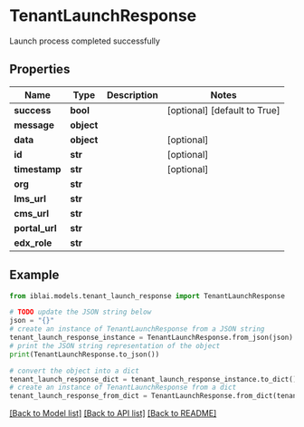 # TenantLaunchResponse

Launch process completed successfully

## Properties

Name | Type | Description | Notes
------------ | ------------- | ------------- | -------------
**success** | **bool** |  | [optional] [default to True]
**message** | **object** |  | 
**data** | **object** |  | [optional] 
**id** | **str** |  | [optional] 
**timestamp** | **str** |  | [optional] 
**org** | **str** |  | 
**lms_url** | **str** |  | 
**cms_url** | **str** |  | 
**portal_url** | **str** |  | 
**edx_role** | **str** |  | 

## Example

```python
from iblai.models.tenant_launch_response import TenantLaunchResponse

# TODO update the JSON string below
json = "{}"
# create an instance of TenantLaunchResponse from a JSON string
tenant_launch_response_instance = TenantLaunchResponse.from_json(json)
# print the JSON string representation of the object
print(TenantLaunchResponse.to_json())

# convert the object into a dict
tenant_launch_response_dict = tenant_launch_response_instance.to_dict()
# create an instance of TenantLaunchResponse from a dict
tenant_launch_response_from_dict = TenantLaunchResponse.from_dict(tenant_launch_response_dict)
```
[[Back to Model list]](../README.md#documentation-for-models) [[Back to API list]](../README.md#documentation-for-api-endpoints) [[Back to README]](../README.md)


